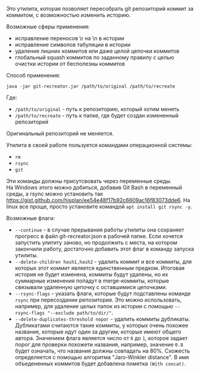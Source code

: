 Это утилита, которая позволяет пересобрать git репозиторий коммит за коммитом, 
с возможностью изменить историю.

Возможные сферы применения:    
- исправление переносов \r на \n в истории  
- исправление символов табуляции в истории
- удаление лишних коммитов или даже целой цепочки коммитов
- глобальный squash коммитов по заданному правилу с целью очистки истории от бесполезны коммитов

Способ применения:  

```shell script
java -jar git-recreator.jar /path/to/original /path/to/recreate
```

Где:  
- `/path/to/original` - путь к репозиторию, который хотим менять
- `/path/to/recreate` - путь к папке, где будет создан измененный репозиторий

Оригинальный репозиторий не меняется.

Утилита в своей работе пользуется командами операционной системы: 
- `rm`
- `rsync`
- `git`

Эти команды должны присутсвовать через переменные среды.  
На Windows этого можно добиться, добавив Git Bash в переменный среды, 
а rsync можно установить так https://gist.github.com/hisplan/ee54e48f17b92c6609ac16f83073dde6.
На linux все проще, просто установите командой `apt install git rsync -y`.

Возможные флаги:  
-  `--continue` - в случае прерывания работы утилиты она сохраняет прогресс в файл 
git-recreator.json в рабочей папке. Если хочется запустить улититу заново, но продолжить с места, 
на котором закончили работу, достаточно добавить этот флаг в команду запуска утилиты.
-  `--delete-children hash1,hash2` - удалить коммит и все коммиты, для которых этот коммит является единственным предком.
Итоговая история не будет изменена, коммиты будут удалены, но их суммарные изменения попадут в merge-коммиты, которые связывали
удаленную цепочку с оставшимися цепочками.
-  `--rsync-flags` - указать флаги, которые будут подставлены команде `rsync` при пересоздании репозитория. 
Это можно использовать, например, для удаление целых папок из истории с помощью `--rsync-flags "--exclude path/to/dir/"`. 
-  `--delete-duplicates-threshold порог` - удалить коммиты дубликаты. Дубликатами считаются такие коммиты, у которых очень 
похожее название, которые идут один за другим, которые имеют общего автора. Значением флага является число от `0` до `1`, которое 
задает порог для проверки похожети названия, например, значение `0.8` будет означать, что названия должны совпадать на 80%.
Схожесть определяется с помощью алгоритма "Jaro-Winkler distance". В имя объедененных коммитов будет добавлена пометка `(With concat)`.